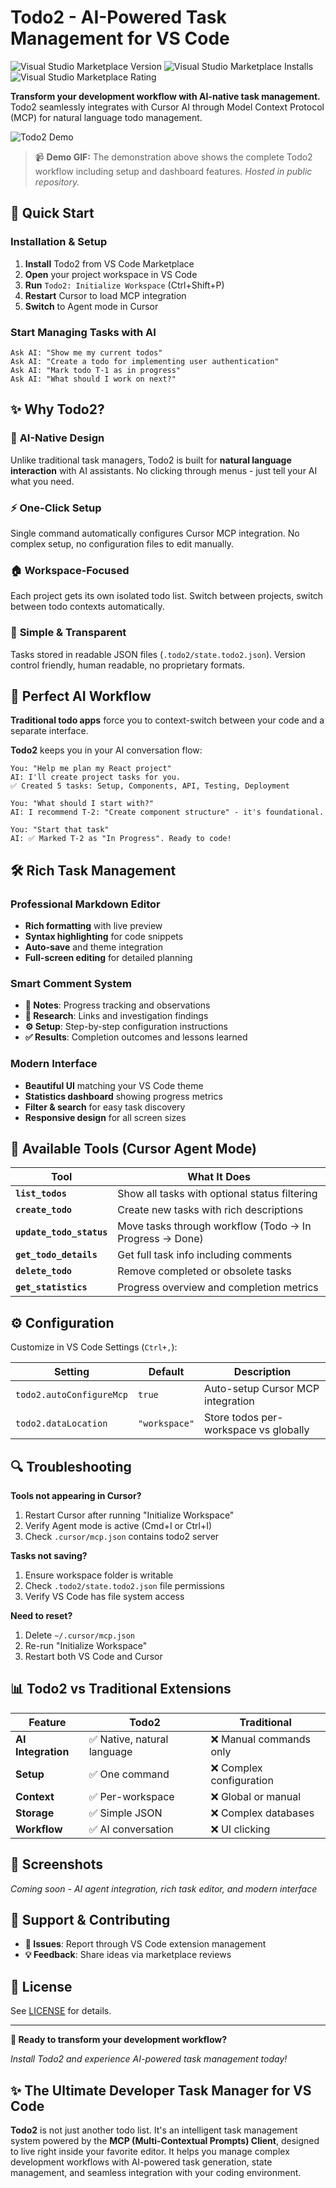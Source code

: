 # Todo2 - AI-Powered Task Management for VS Code

![Visual Studio Marketplace Version](https://img.shields.io/visual-studio-marketplace/v/Todo2.todo2?style=flat-square&logo=visual-studio-code)
![Visual Studio Marketplace Installs](https://img.shields.io/visual-studio-marketplace/i/Todo2.todo2?style=flat-square)
![Visual Studio Marketplace Rating](https://img.shields.io/visual-studio-marketplace/r/Todo2.todo2?style=flat-square)

**Transform your development workflow with AI-native task management.** Todo2 seamlessly integrates with Cursor AI through Model Context Protocol (MCP) for natural language todo management.

![Todo2 Demo](todo2-demo.gif)

> 📹 **Demo GIF:** The demonstration above shows the complete Todo2 workflow including setup and dashboard features. *Hosted in public repository.*

## 🚀 Quick Start

### Installation & Setup
1. **Install** Todo2 from VS Code Marketplace
2. **Open** your project workspace in VS Code  
3. **Run** `Todo2: Initialize Workspace` (Ctrl+Shift+P)
4. **Restart** Cursor to load MCP integration
5. **Switch** to Agent mode in Cursor

### Start Managing Tasks with AI
```
Ask AI: "Show me my current todos"
Ask AI: "Create a todo for implementing user authentication"  
Ask AI: "Mark todo T-1 as in progress"
Ask AI: "What should I work on next?"
```

## ✨ Why Todo2?

### 🤖 **AI-Native Design**
Unlike traditional task managers, Todo2 is built for **natural language interaction** with AI assistants. No clicking through menus - just tell your AI what you need.

### ⚡ **One-Click Setup**  
Single command automatically configures Cursor MCP integration. No complex setup, no configuration files to edit manually.

### 🏠 **Workspace-Focused**
Each project gets its own isolated todo list. Switch between projects, switch between todo contexts automatically.

### 💾 **Simple & Transparent**
Tasks stored in readable JSON files (`.todo2/state.todo2.json`). Version control friendly, human readable, no proprietary formats.

## 🎯 Perfect AI Workflow

**Traditional todo apps** force you to context-switch between your code and a separate interface.

**Todo2** keeps you in your AI conversation flow:

```
You: "Help me plan my React project"
AI: I'll create project tasks for you.
✅ Created 5 tasks: Setup, Components, API, Testing, Deployment

You: "What should I start with?"  
AI: I recommend T-2: "Create component structure" - it's foundational.

You: "Start that task"
AI: ✅ Marked T-2 as "In Progress". Ready to code!
```

## 🛠️ Rich Task Management

### Professional Markdown Editor
- **Rich formatting** with live preview
- **Syntax highlighting** for code snippets  
- **Auto-save** and theme integration
- **Full-screen editing** for detailed planning

### Smart Comment System
- **📝 Notes**: Progress tracking and observations
- **🔬 Research**: Links and investigation findings  
- **⚙️ Setup**: Step-by-step configuration instructions
- **✅ Results**: Completion outcomes and lessons learned

### Modern Interface
- **Beautiful UI** matching your VS Code theme
- **Statistics dashboard** showing progress metrics
- **Filter & search** for easy task discovery
- **Responsive design** for all screen sizes

## 🔧 Available Tools (Cursor Agent Mode)

| Tool | What It Does |
|------|-------------|
| **`list_todos`** | Show all tasks with optional status filtering |
| **`create_todo`** | Create new tasks with rich descriptions |
| **`update_todo_status`** | Move tasks through workflow (Todo → In Progress → Done) |
| **`get_todo_details`** | Get full task info including comments |
| **`delete_todo`** | Remove completed or obsolete tasks |
| **`get_statistics`** | Progress overview and completion metrics |

## ⚙️ Configuration

Customize in VS Code Settings (`Ctrl+,`):

| Setting | Default | Description |
|---------|---------|-------------|
| `todo2.autoConfigureMcp` | `true` | Auto-setup Cursor MCP integration |
| `todo2.dataLocation` | `"workspace"` | Store todos per-workspace vs globally |

## 🔍 Troubleshooting

**Tools not appearing in Cursor?**
1. Restart Cursor after running "Initialize Workspace"
2. Verify Agent mode is active (Cmd+I or Ctrl+I)
3. Check `.cursor/mcp.json` contains todo2 server

**Tasks not saving?**
1. Ensure workspace folder is writable
2. Check `.todo2/state.todo2.json` file permissions
3. Verify VS Code has file system access

**Need to reset?**
1. Delete `~/.cursor/mcp.json` 
2. Re-run "Initialize Workspace"
3. Restart both VS Code and Cursor

## 📊 Todo2 vs Traditional Extensions

| Feature | Todo2 | Traditional |
|---------|-------|-------------|
| **AI Integration** | ✅ Native, natural language | ❌ Manual commands only |
| **Setup** | ✅ One command | ❌ Complex configuration |
| **Context** | ✅ Per-workspace | ❌ Global or manual |
| **Storage** | ✅ Simple JSON | ❌ Complex databases |
| **Workflow** | ✅ AI conversation | ❌ UI clicking |

## 🎨 Screenshots

*Coming soon - AI agent integration, rich task editor, and modern interface*

## 🤝 Support & Contributing

- **🐛 Issues**: Report through VS Code extension management
- **💡 Feedback**: Share ideas via marketplace reviews

## 📄 License

See [LICENSE](LICENSE) for details.

---

**🚀 Ready to transform your development workflow?**

*Install Todo2 and experience AI-powered task management today!*

## ✨ The Ultimate Developer Task Manager for VS Code

**Todo2** is not just another todo list. It's an intelligent task management system powered by the **MCP (Multi-Contextual Prompts) Client**, designed to live right inside your favorite editor. It helps you manage complex development workflows with AI-powered task generation, state management, and seamless integration with your coding environment.
